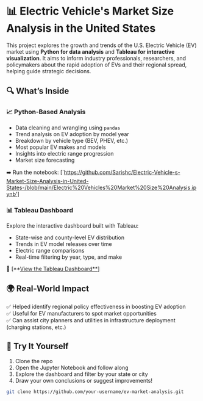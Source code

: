 # 📊 Electric Vehicle's Market Size Analysis in the United States

This project explores the growth and trends of the U.S. Electric Vehicle (EV) market using **Python for data analysis** and **Tableau for interactive visualization**. It aims to inform industry professionals, researchers, and policymakers about the rapid adoption of EVs and their regional spread, helping guide strategic decisions.

## 🔍 What’s Inside

### 📈 Python-Based Analysis
- Data cleaning and wrangling using `pandas`
- Trend analysis on EV adoption by model year
- Breakdown by vehicle type (BEV, PHEV, etc.)
- Most popular EV makes and models
- Insights into electric range progression
- Market size forecasting

➡️ Run the notebook: [`https://github.com/Sarishc/Electric-Vehicle-s-Market-Size-Analysis-in-United-States-/blob/main/Electric%20Vehicles%20Market%20Size%20Analysis.ipynb']
### 📊 Tableau Dashboard
Explore the interactive dashboard built with Tableau:
- State-wise and county-level EV distribution
- Trends in EV model releases over time
- Electric range comparisons
- Real-time filtering by year, type, and make

🔗 [**[View the Tableau Dashboard**](https://public.tableau.com/app/profile/sarish.chavan/vizzes)]

## 🌍 Real-World Impact

✅ Helped identify regional policy effectiveness in boosting EV adoption  
✅ Useful for EV manufacturers to spot market opportunities  
✅ Can assist city planners and utilities in infrastructure deployment (charging stations, etc.)

## 🧠 Try It Yourself

1. Clone the repo  
2. Open the Jupyter Notebook and follow along  
3. Explore the dashboard and filter by your state or city  
4. Draw your own conclusions or suggest improvements!

```bash
git clone https://github.com/your-username/ev-market-analysis.git
